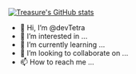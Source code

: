 [![Treasure's GitHub stats](https://github-readme-stats.vercel.app/api?username=devTetra)](https://github.com/anuraghazra/github-readme-stats)


- 👋 Hi, I’m @devTetra
- 👀 I’m interested in ...
- 🌱 I’m currently learning ...
- 💞️ I’m looking to collaborate on ...
- 📫 How to reach me ...

<!---
devTetra/devTetra is a ✨ special ✨ repository because its `README.md` (this file) appears on your GitHub profile.
You can click the Preview link to take a look at your changes.
--->
